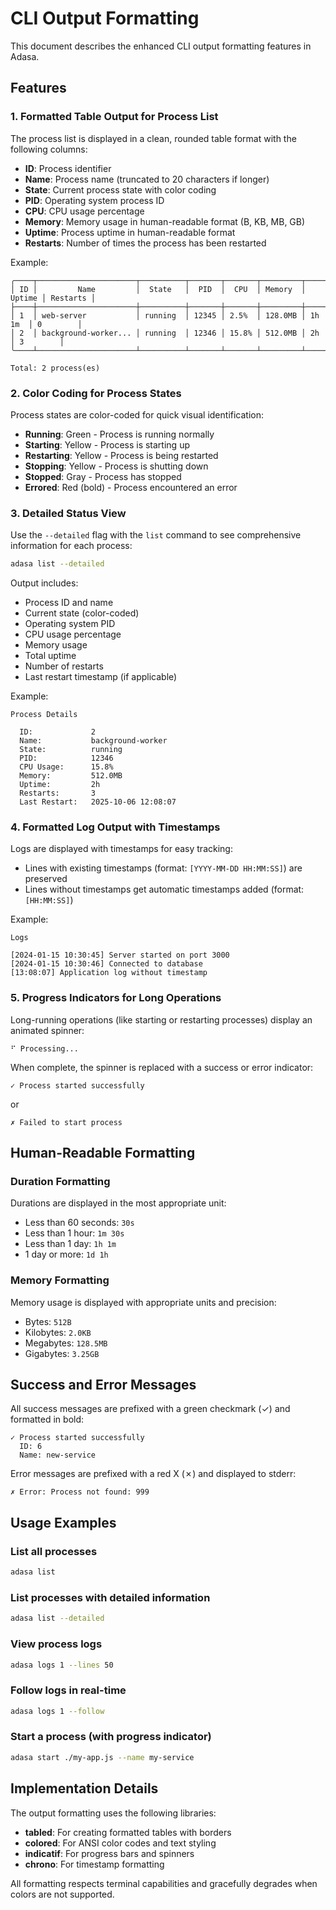 # CLI Output Formatting

This document describes the enhanced CLI output formatting features in Adasa.

## Features

### 1. Formatted Table Output for Process List

The process list is displayed in a clean, rounded table format with the following columns:

- **ID**: Process identifier
- **Name**: Process name (truncated to 20 characters if longer)
- **State**: Current process state with color coding
- **PID**: Operating system process ID
- **CPU**: CPU usage percentage
- **Memory**: Memory usage in human-readable format (B, KB, MB, GB)
- **Uptime**: Process uptime in human-readable format
- **Restarts**: Number of times the process has been restarted

Example:
```
╭────┬──────────────────────┬──────────┬───────┬───────┬─────────┬────────┬──────────╮
│ ID │         Name         │  State   │  PID  │  CPU  │ Memory  │ Uptime │ Restarts │
├────┼──────────────────────┼──────────┼───────┼───────┼─────────┼────────┼──────────┤
│ 1  │ web-server           │ running  │ 12345 │ 2.5%  │ 128.0MB │ 1h 1m  │ 0        │
│ 2  │ background-worker... │ running  │ 12346 │ 15.8% │ 512.0MB │ 2h     │ 3        │
╰────┴──────────────────────┴──────────┴───────┴───────┴─────────┴────────┴──────────╯

Total: 2 process(es)
```

### 2. Color Coding for Process States

Process states are color-coded for quick visual identification:

- **Running**: Green - Process is running normally
- **Starting**: Yellow - Process is starting up
- **Restarting**: Yellow - Process is being restarted
- **Stopping**: Yellow - Process is shutting down
- **Stopped**: Gray - Process has stopped
- **Errored**: Red (bold) - Process encountered an error

### 3. Detailed Status View

Use the `--detailed` flag with the `list` command to see comprehensive information for each process:

```bash
adasa list --detailed
```

Output includes:
- Process ID and name
- Current state (color-coded)
- Operating system PID
- CPU usage percentage
- Memory usage
- Total uptime
- Number of restarts
- Last restart timestamp (if applicable)

Example:
```
Process Details

  ID:             2
  Name:           background-worker
  State:          running
  PID:            12346
  CPU Usage:      15.8%
  Memory:         512.0MB
  Uptime:         2h
  Restarts:       3
  Last Restart:   2025-10-06 12:08:07
```

### 4. Formatted Log Output with Timestamps

Logs are displayed with timestamps for easy tracking:

- Lines with existing timestamps (format: `[YYYY-MM-DD HH:MM:SS]`) are preserved
- Lines without timestamps get automatic timestamps added (format: `[HH:MM:SS]`)

Example:
```
Logs

[2024-01-15 10:30:45] Server started on port 3000
[2024-01-15 10:30:46] Connected to database
[13:08:07] Application log without timestamp
```

### 5. Progress Indicators for Long Operations

Long-running operations (like starting or restarting processes) display an animated spinner:

```
⠋ Processing...
```

When complete, the spinner is replaced with a success or error indicator:

```
✓ Process started successfully
```

or

```
✗ Failed to start process
```

## Human-Readable Formatting

### Duration Formatting

Durations are displayed in the most appropriate unit:

- Less than 60 seconds: `30s`
- Less than 1 hour: `1m 30s`
- Less than 1 day: `1h 1m`
- 1 day or more: `1d 1h`

### Memory Formatting

Memory usage is displayed with appropriate units and precision:

- Bytes: `512B`
- Kilobytes: `2.0KB`
- Megabytes: `128.5MB`
- Gigabytes: `3.25GB`

## Success and Error Messages

All success messages are prefixed with a green checkmark (✓) and formatted in bold:

```
✓ Process started successfully
  ID: 6
  Name: new-service
```

Error messages are prefixed with a red X (✗) and displayed to stderr:

```
✗ Error: Process not found: 999
```

## Usage Examples

### List all processes
```bash
adasa list
```

### List processes with detailed information
```bash
adasa list --detailed
```

### View process logs
```bash
adasa logs 1 --lines 50
```

### Follow logs in real-time
```bash
adasa logs 1 --follow
```

### Start a process (with progress indicator)
```bash
adasa start ./my-app.js --name my-service
```

## Implementation Details

The output formatting uses the following libraries:

- **tabled**: For creating formatted tables with borders
- **colored**: For ANSI color codes and text styling
- **indicatif**: For progress bars and spinners
- **chrono**: For timestamp formatting

All formatting respects terminal capabilities and gracefully degrades when colors are not supported.
